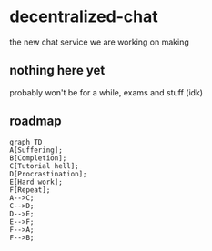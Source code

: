 # decentralized-chat
the new chat service we are working on making
## nothing here yet 
probably won't be for a while, exams and stuff (idk)
## roadmap
```mermaid
graph TD
A[Suffering];
B[Completion];
C[Tutorial hell];
D[Procrastination];
E[Hard work];
F[Repeat];
A-->C;
C-->D;
D-->E;
E-->F;
F-->A;
F-->B;
```
